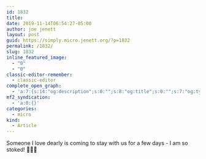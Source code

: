 ```yaml
---
id: 1832
title: 
date: 2019-11-14T06:54:27-05:00
author: joe jenett
layout: post
guid: https://simply.micro.jenett.org/?p=1832
permalink: /1832/
slug: 1832
inline_featured_image:
  - "0"
  - "0"
classic-editor-remember:
  - classic-editor
complete_open_graph:
  - 'a:7:{s:14:"og:description";s:0:"";s:8:"og:title";s:0:"";s:7:"og:type";s:0:"";s:12:"twitter:card";s:7:"summary";s:15:"twitter:creator";s:0:"";s:19:"twitter:description";s:0:"";s:8:"og:image";s:0:"";}'
mf2_syndication:
  - 'a:0:{}'
categories:
  - micro
kind:
  - Article
---
```

Someone I love dearly is coming to stay with us for a few days - I am so stoked! 🎈🎈🎈